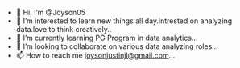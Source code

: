 - 👋 Hi, I’m @Joyson05
- 👀 I’m interested to learn new things all day.intrested on analyzing data.love to think creatively..
- 🌱 I’m currently learning PG Program in data analytics...
- 💞️ I’m looking to collaborate on various data analyzing roles...
- 📫 How to reach me joysonjustinjl@gmail.com...

<!---
Joyson05/Joyson05 is a ✨ special ✨ repository because its `README.md` (this file) appears on your GitHub profile.
You can click the Preview link to take a look at your changes.
--->
